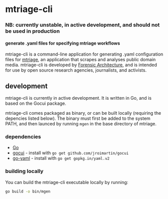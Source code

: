 # mtriage-cli

### NB: currently unstable, in active development, and should not be used in production

#### generate .yaml files for specifying mtriage workflows

mtriage-cli is a command-line application for generating .yaml configuration files for [mtriage](https://github.com/forensic-architecture/mtriage), an application that scrapes and analyses public domain media. mtriage-cli is developed by [Forensic Architecture](https://forensic-architecture.org), and is intended for use by open source research agencies, journalists, and activists.

## development
mtriage-cli is currently in active development. It is written in Go, and is based on the Gocui package.

mtriage-cli comes packaged as binary, or can be built locally (requiring the depencies listed below). The binary must first be added to the system PATH, and then launced by running `mgen` in the base directory of mtriage.

### dependencies
- [Go](https://golang.org/doc/install)
- [gocui](https://github.com/jroimartin/gocui) - install with `go get github.com/jroimartin/gocui`
- [go-yaml](https://github.com/go-yaml/yaml) - install with `go get gopkg.in/yaml.v2`


### building locally
You can build the mtriage-cli executable locally by running:
```bash
go build -o bin/mgen
